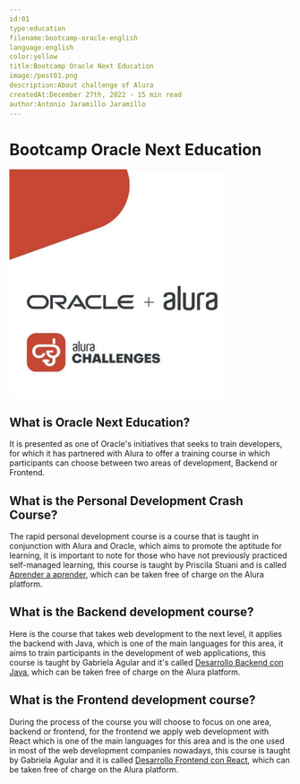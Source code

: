 ```yaml
---
id:01
type:education
filename:bootcamp-oracle-english
language:english
color:yellow
title:Bootcamp Oracle Next Education
image:/post01.png
description:About challenge of Alura
createdAt:December 27th, 2022 - 15 min read
author:Antonio Jaramillo Jaramillo
---
```


# Bootcamp Oracle Next Education
![logo oracle + alura](../images/post01.png)

## What is Oracle Next Education?
It is presented as one of Oracle's initiatives that seeks to train developers, for which it has partnered with Alura to offer a training course in which participants can choose between two areas of development, Backend or Frontend.

## What is the Personal Development Crash Course?
The rapid personal development course is a course that is taught in conjunction with Alura and Oracle, which aims to promote the aptitude for learning, it is important to note for those who have not previously practiced self-managed learning, this course is taught by Priscila Stuani and is called [Aprender a aprender](https://app.aluracursos.com), which can be taken free of charge on the Alura platform.

## What is the Backend development course?
Here is the course that takes web development to the next level, it applies the backend with Java, which is one of the main languages for this area, it aims to train participants in the development of web applications, this course is taught by Gabriela Agular and it's called [Desarrollo Backend con Java](https://app.aluracursos.com), which can be taken free of charge on the Alura platform.

## What is the Frontend development course?
During the process of the course you will choose to focus on one area, backend or frontend, for the frontend we apply web development with React which is one of the main languages for this area and is the one used in most of the web development companies nowadays, this course is taught by Gabriela Agular and it is called  [Desarrollo Frontend con React](https://app.aluracursos.com), which can be taken free of charge on the Alura platform.

